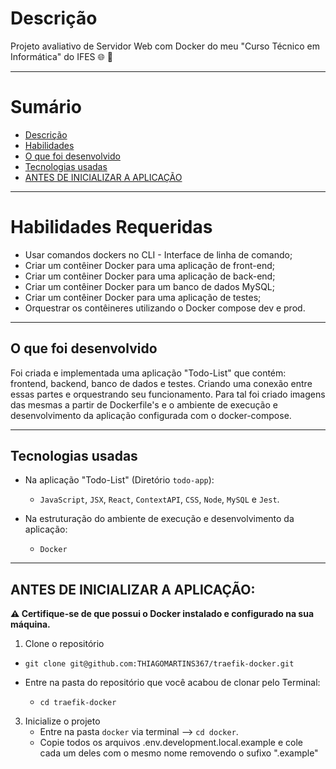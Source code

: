 # Descrição

Projeto avaliativo de Servidor Web com Docker do meu "Curso Técnico em Informática" do IFES 🌐 🐳

---

# Sumário
- [Descrição](#descrição)
- [Habilidades](#habilidades-requeridas)
- [O que foi desenvolvido](#o-que-foi-desenvolvido)
- [Tecnologias usadas](#tecnologias-usadas)
- [ANTES DE INICIALIZAR A APLICAÇÃO](#antes-de-inicializar-a-aplicação)

---

# Habilidades Requeridas
  * Usar comandos dockers no CLI - Interface de linha de comando;
  * Criar um contêiner Docker para uma aplicação de front-end;
  * Criar um contêiner Docker para uma aplicação de back-end;
  * Criar um contêiner Docker para um banco de dados MySQL;
  * Criar um contêiner Docker para uma aplicação de testes;
  * Orquestrar os contêineres utilizando o Docker compose dev e prod.

---

## O que foi desenvolvido

Foi criada e implementada uma aplicação "Todo-List" que contém: frontend, backend, banco de dados e testes. Criando uma conexão entre essas partes e orquestrando seu funcionamento. Para tal foi criado imagens das mesmas a partir de Dockerfile's e o ambiente de execução e desenvolvimento da aplicação configurada com o docker-compose.

---

## Tecnologias usadas

- Na aplicação "Todo-List" (Diretório `todo-app`):
  * `JavaScript`, `JSX`, `React`, `ContextAPI`, `CSS`, `Node`, `MySQL` e `Jest`.

- Na estruturação do ambiente de execução e desenvolvimento da aplicação:
  * `Docker`

---

## ANTES DE INICIALIZAR A APLICAÇÃO:

**⚠️ Certifique-se de que possui o Docker instalado e configurado na sua máquina.**

1. Clone o repositório
  * `git clone git@github.com:THIAGOMARTINS367/traefik-docker.git`

  * Entre na pasta do repositório que você acabou de clonar pelo Terminal:
    * `cd traefik-docker`

3.  Inicialize o projeto
    * Entre na pasta `docker` via terminal --> `cd docker`.
    * Copie todos os arquivos .env.development.local.example e cole
    cada um deles com o mesmo nome removendo o sufixo ".example"

